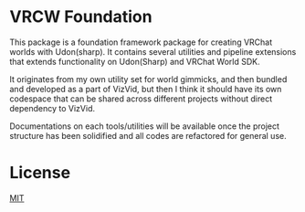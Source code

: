 # VRCW Foundation

This package is a foundation framework package for creating VRChat worlds with Udon(sharp). It contains several utilities and pipeline extensions that extends functionality on Udon(Sharp) and VRChat World SDK.

It originates from my own utility set for world gimmicks, and then bundled and developed as a part of VizVid, but then I think it should have its own codespace that can be shared across different projects without direct dependency to VizVid.

Documentations on each tools/utilities will be available once the project structure has been solidified and all codes are refactored for general use.

# License

[MIT](LICENSE)